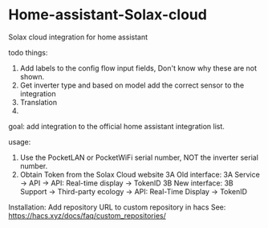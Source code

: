 # Home-assistant-Solax-cloud
Solax cloud integration for home assistant


todo things:
1. Add labels to the config flow input fields, Don't know why these are not shown.
2. Get inverter type and based on model add the correct sensor to the integration
3. Translation
4. 

goal:
add integration to the official home assistant integration list.

usage:
1. Use the PocketLAN or PocketWiFi serial number, NOT the inverter serial number.
2. Obtain Token from the Solax Cloud website
3A Old interface:
3A Service -> API -> API: Real-time display -> TokenID
3B New interface:
3B Support -> Third-party ecology -> API: Real-Time Display -> TokenID

Installation:
Add repository URL to custom repository in hacs
See: https://hacs.xyz/docs/faq/custom_repositories/
